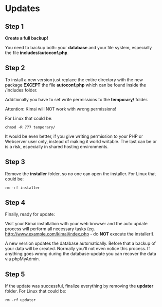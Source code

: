 # Updates

## Step 1

**Create a full backup!** 

You need to backup both: your **database** and your file system, especially the file **includes/autoconf.php**.

## Step 2

To install a new version just replace the entire directory with the new package **EXCEPT** the file **autoconf.php** which can be found inside the /includes folder.

Additionally you have to set write permissions to the **temporary/** folder.

Attention: Kimai will NOT work with wrong permissions!

For Linux that could be:

```
chmod -R 777 temporary/
```
It would be even better, if you give writing permission to your PHP or Webserver user only, instead of making it world writable. The last can be or is a risk, especially in shared hosting environments.

## Step 3

Remove the **installer** folder, so no one can open the installer.
For Linux that could be:

```
rm -rf installer
```

## Step 4

Finally, ready for update:

Visit your Kimai installation with your web browser and the auto update process will perform all necessary tasks
(eg. http://www.example.com/kimai/index.php - do **NOT** execute the installer!).

A new version updates the database automatically. Before that a backup of your data will be created. Normally you'll not even notice this process. If anything goes wrong during the database-update you can recover the data via phpMyAdmin.

## Step 5

If the update was successful, finalize everything by removing the **updater** folder.
For Linux that could be:

```
rm -rf updater
```

